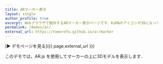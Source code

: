 ```yaml
---
title: ARマーカー表示
layout: single
author_profile: true
excerpt: Webブラウザで動作するARマーカー表示ページです．KuMAのアイコンが3Dになって飛び出します．
permalink: /demos/ar/
external_url: https://tomorofu.github.io/ar/marker
---
```


[▶ デモページを見る]({{ page.external_url }})

このデモでは，AR.js を使用してマーカーの上に3Dモデルを表示します．
